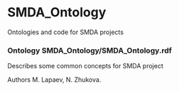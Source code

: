 # SMDA_Ontology
Ontologies and code for SMDA projects
<h3>Ontology SMDA_Ontology/SMDA_Ontology.rdf</h3>
  <p>Describes some common concepts for SMDA project</p>
  <p>Authors M. Lapaev, N. Zhukova.</p>
